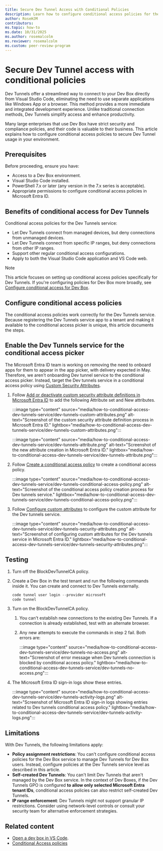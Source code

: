 ```yaml
---
title: Secure Dev Tunnel Access with Conditional Policies
description: Learn how to configure conditional access policies for the Dev Tunnels service in Microsoft Entra ID to secure remote development environments and restrict access based on device management and IP ranges.
author: RoseHJM
contributors:
ms.topic: how-to
ms.date: 10/31/2025
ms.author: rosemalcolm
ms.reviewer: rosemalcolm
ms.custom: peer-review-program
---
```


# Secure Dev Tunnel access with conditional policies

Dev Tunnels offer a streamlined way to connect to your Dev Box directly from Visual Studio Code, eliminating the need to use separate applications like Windows App or a browser. This method provides a more immediate and integrated development experience. Unlike traditional connection methods, Dev Tunnels simplify access and enhance productivity. 

Many large enterprises that use Dev Box have strict security and compliance policies, and their code is valuable to their business. This article explains how to configure conditional access policies to secure Dev Tunnel usage in your environment.

## Prerequisites

Before proceeding, ensure you have:

- Access to a Dev Box environment.
- Visual Studio Code installed.
- PowerShell 7.x or later (any version in the 7.x series is acceptable).
- Appropriate permissions to configure conditional access policies in Microsoft Entra ID.

## Benefits of conditional access for Dev Tunnels

Conditional access policies for the Dev Tunnels service:

- Let Dev Tunnels connect from managed devices, but deny connections from unmanaged devices.
- Let Dev Tunnels connect from specific IP ranges, but deny connections from other IP ranges.
- Support other regular conditional access configurations.
- Apply to both the Visual Studio Code application and VS Code web.

> [!NOTE]
> This article focuses on setting up conditional access policies specifically for Dev Tunnels. If you're configuring policies for Dev Box more broadly, see [Configure conditional access for Dev Box](how-to-conditional-access.md).

## Configure conditional access policies

The conditional access policies work correctly for the Dev Tunnels service. Because registering the Dev Tunnels service app to a tenant and making it available to the conditional access picker is unique, this article documents the steps.

## Enable the Dev Tunnels service for the conditional access picker

The Microsoft Entra ID team is working on removing the need to onboard apps for them to appear in the app picker, with delivery expected in May. Therefore, we aren't onboarding Dev tunnel service to the conditional access picker. Instead, target the Dev tunnels service in a conditional access policy using [Custom Security Attributes](/entra/identity/conditional-access/concept-filter-for-applications).

1. Follow [Add or deactivate custom security attribute definitions in Microsoft Entra ID](/entra/fundamentals/custom-security-attributes-add?tabs=ms-powershell) to add the following Attribute set and New attributes.

   :::image type="content" source="media/how-to-conditional-access-dev-tunnels-service/dev-tunnels-custom-attributes.png" alt-text="Screenshot of the custom security attribute definition process in Microsoft Entra ID." lightbox="media/how-to-conditional-access-dev-tunnels-service/dev-tunnels-custom-attributes.png":::

   :::image type="content" source="media/how-to-conditional-access-dev-tunnels-service/dev-tunnels-attribute.png" alt-text="Screenshot of the new attribute creation in Microsoft Entra ID." lightbox="media/how-to-conditional-access-dev-tunnels-service/dev-tunnels-attribute.png":::

1. Follow [Create a conditional access policy](/entra/identity/conditional-access/concept-filter-for-applications#create-a-conditional-access-policy) to create a conditional access policy.

   :::image type="content" source="media/how-to-conditional-access-dev-tunnels-service/dev-tunnels-conditional-access-policy.png" alt-text="Screenshot of the conditional access policy creation process for Dev tunnels service." lightbox="media/how-to-conditional-access-dev-tunnels-service/dev-tunnels-conditional-access-policy.png":::

1. Follow [Configure custom attributes](/entra/identity/conditional-access/concept-filter-for-applications#configure-custom-attributes) to configure the custom attribute for the Dev tunnels service.

   :::image type="content" source="media/how-to-conditional-access-dev-tunnels-service/dev-tunnels-security-attributes.png" alt-text="Screenshot of configuring custom attributes for the Dev tunnels service in Microsoft Entra ID." lightbox="media/how-to-conditional-access-dev-tunnels-service/dev-tunnels-security-attributes.png":::

## Testing

1. Turn off the BlockDevTunnelCA policy.

1. Create a Dev Box in the test tenant and run the following commands inside it. You can create and connect to Dev Tunnels externally.

   ```powershell
   code tunnel user login --provider microsoft
   code tunnel
   ```

1. Turn on the BlockDevTunnelCA policy.

   1. You can't establish new connections to the existing Dev Tunnels. If a connection is already established, test with an alternate browser.

   1. Any new attempts to execute the commands in step 2 fail. Both errors are:

      :::image type="content" source="media/how-to-conditional-access-dev-tunnels-service/dev-tunnels-no-access.png" alt-text="Screenshot of error message when Dev tunnels connection is blocked by conditional access policy." lightbox="media/how-to-conditional-access-dev-tunnels-service/dev-tunnels-no-access.png":::

1. The Microsoft Entra ID sign-in logs show these entries.

   :::image type="content" source="media/how-to-conditional-access-dev-tunnels-service/dev-tunnels-activity-logs.png" alt-text="Screenshot of Microsoft Entra ID sign-in logs showing entries related to Dev tunnels conditional access policy." lightbox="media/how-to-conditional-access-dev-tunnels-service/dev-tunnels-activity-logs.png":::

## Limitations

With Dev Tunnels, the following limitations apply:

- **Policy assignment restrictions**: You can't configure conditional access policies for the Dev Box service to manage Dev Tunnels for Dev Box users. Instead, configure policies at the Dev Tunnels service level as described in this article.
- **Self-created Dev Tunnels**: You can't limit Dev Tunnels that aren't managed by the Dev Box service. In the context of Dev Boxes, if the Dev Tunnels GPO is configured **to allow only selected Microsoft Entra tenant IDs**, conditional access policies can also restrict self-created Dev Tunnels.
- **IP range enforcement**: Dev Tunnels might not support granular IP restrictions. Consider using network-level controls or consult your security team for alternative enforcement strategies.

## Related content
- [Open a dev box in VS Code](how-to-set-up-dev-tunnels.md).
- [Conditional Access policies](/entra/identity/conditional-access/concept-conditional-access-policies)